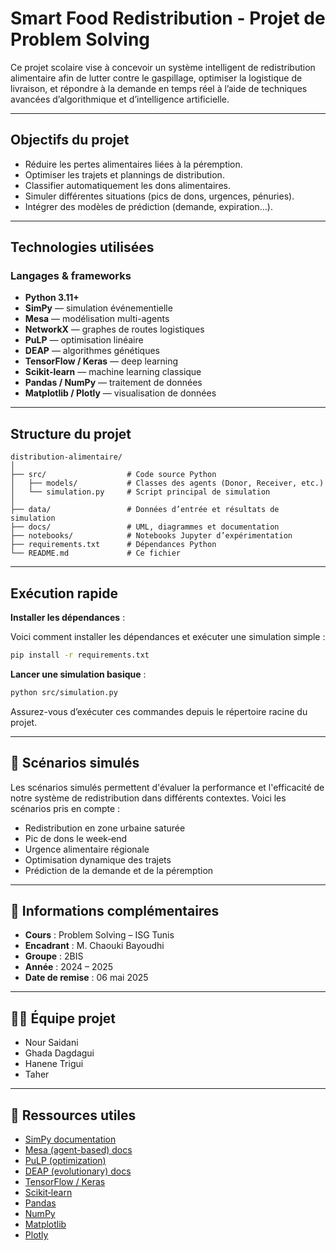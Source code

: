 # Smart Food Redistribution - Projet de Problem Solving

Ce projet scolaire vise à concevoir un système intelligent de redistribution alimentaire afin de lutter contre le gaspillage, optimiser la logistique de livraison, et répondre à la demande en temps réel à l’aide de techniques avancées d’algorithmique et d’intelligence artificielle.

---

## Objectifs du projet

- Réduire les pertes alimentaires liées à la péremption.  
- Optimiser les trajets et plannings de distribution.  
- Classifier automatiquement les dons alimentaires.  
- Simuler différentes situations (pics de dons, urgences, pénuries).  
- Intégrer des modèles de prédiction (demande, expiration...).

---

## Technologies utilisées

### Langages & frameworks
- **Python 3.11+**  
- **SimPy** — simulation événementielle  
- **Mesa** — modélisation multi-agents  
- **NetworkX** — graphes de routes logistiques  
- **PuLP** — optimisation linéaire  
- **DEAP** — algorithmes génétiques  
- **TensorFlow / Keras** — deep learning  
- **Scikit‑learn** — machine learning classique  
- **Pandas / NumPy** — traitement de données  
- **Matplotlib / Plotly** — visualisation de données  

---

## Structure du projet

```text
distribution-alimentaire/
│
├── src/                  # Code source Python
│   ├── models/           # Classes des agents (Donor, Receiver, etc.)
│   └── simulation.py     # Script principal de simulation
│
├── data/                 # Données d’entrée et résultats de simulation
├── docs/                 # UML, diagrammes et documentation
├── notebooks/            # Notebooks Jupyter d’expérimentation
├── requirements.txt      # Dépendances Python
└── README.md             # Ce fichier

```
--- 
## Exécution rapide 

**Installer les dépendances** :

Voici comment installer les dépendances et exécuter une simulation simple :

```bash
pip install -r requirements.txt
```
**Lancer une simulation basique** :
```bash
python src/simulation.py
```
Assurez-vous d’exécuter ces commandes depuis le répertoire racine du projet.

---

## 🧭 Scénarios simulés 

Les scénarios simulés permettent d'évaluer la performance et l'efficacité de notre système de redistribution dans différents contextes. Voici les scénarios pris en compte :

- Redistribution en zone urbaine saturée  
- Pic de dons le week‑end  
- Urgence alimentaire régionale  
- Optimisation dynamique des trajets  
- Prédiction de la demande et de la péremption  

---

## 🧾 Informations complémentaires

- **Cours** : Problem Solving – ISG Tunis  
- **Encadrant** : M. Chaouki Bayoudhi  
- **Groupe** : 2BIS  
- **Année** : 2024 – 2025  
- **Date de remise** : 06 mai 2025  

---

## 👩‍💻 Équipe projet

- Nour Saidani 
- Ghada Dagdagui  
- Hanene Trigui  
- Taher  

---

## 🔗 Ressources utiles

- [SimPy documentation](https://simpy.readthedocs.io/)  
- [Mesa (agent-based) docs](https://mesa.readthedocs.io/en/stable/)  
- [PuLP (optimization)](https://coin-or.github.io/pulp/)  
- [DEAP (evolutionary) docs](https://deap.readthedocs.io/en/master/)  
- [TensorFlow / Keras](https://www.tensorflow.org/)  
- [Scikit‑learn](https://scikit-learn.org/stable/)  
- [Pandas](https://pandas.pydata.org/docs/)  
- [NumPy](https://numpy.org/doc/)  
- [Matplotlib](https://matplotlib.org/stable/)  
- [Plotly](https://plotly.com/python/)  
